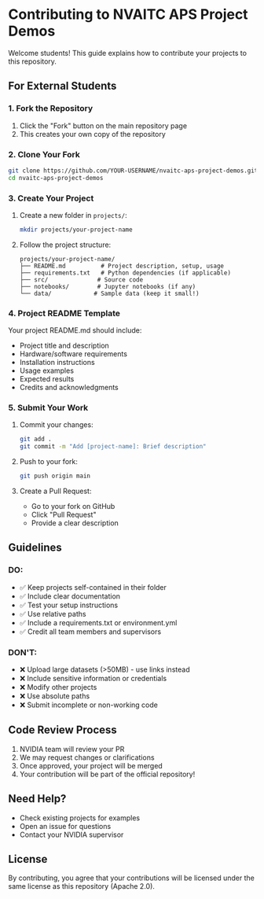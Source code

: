 # Contributing to NVAITC APS Project Demos

Welcome students! This guide explains how to contribute your projects to this repository.

## For External Students

### 1. Fork the Repository
1. Click the "Fork" button on the main repository page
2. This creates your own copy of the repository

### 2. Clone Your Fork
```bash
git clone https://github.com/YOUR-USERNAME/nvaitc-aps-project-demos.git
cd nvaitc-aps-project-demos
```

### 3. Create Your Project
1. Create a new folder in `projects/`:
   ```bash
   mkdir projects/your-project-name
   ```

2. Follow the project structure:
   ```
   projects/your-project-name/
   ├── README.md          # Project description, setup, usage
   ├── requirements.txt   # Python dependencies (if applicable)
   ├── src/              # Source code
   ├── notebooks/        # Jupyter notebooks (if any)
   └── data/            # Sample data (keep it small!)
   ```

### 4. Project README Template
Your project README.md should include:
- Project title and description
- Hardware/software requirements
- Installation instructions
- Usage examples
- Expected results
- Credits and acknowledgments

### 5. Submit Your Work
1. Commit your changes:
   ```bash
   git add .
   git commit -m "Add [project-name]: Brief description"
   ```

2. Push to your fork:
   ```bash
   git push origin main
   ```

3. Create a Pull Request:
   - Go to your fork on GitHub
   - Click "Pull Request"
   - Provide a clear description

## Guidelines

### DO:
- ✅ Keep projects self-contained in their folder
- ✅ Include clear documentation
- ✅ Test your setup instructions
- ✅ Use relative paths
- ✅ Include a requirements.txt or environment.yml
- ✅ Credit all team members and supervisors

### DON'T:
- ❌ Upload large datasets (>50MB) - use links instead
- ❌ Include sensitive information or credentials
- ❌ Modify other projects
- ❌ Use absolute paths
- ❌ Submit incomplete or non-working code

## Code Review Process
1. NVIDIA team will review your PR
2. We may request changes or clarifications
3. Once approved, your project will be merged
4. Your contribution will be part of the official repository!

## Need Help?
- Check existing projects for examples
- Open an issue for questions
- Contact your NVIDIA supervisor

## License
By contributing, you agree that your contributions will be licensed under the same license as this repository (Apache 2.0). 